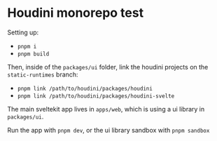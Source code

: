 # Houdini monorepo test

Setting up:

- `pnpm i`
- `pnpm build`

Then, inside of the `packages/ui` folder, link the houdini projects on the `static-runtimes` branch:

- `pnpm link /path/to/houdini/packages/houdini`
- `pnpm link /path/to/houdini/packages/houdini-svelte`

The main sveltekit app lives in `apps/web`, which is using a ui library in `packages/ui`.

Run the app with `pnpm dev`, or the ui library sandbox with `pnpm sandbox`
